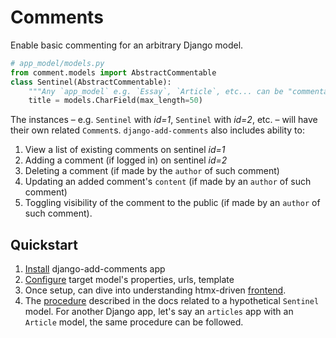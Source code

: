 # Comments

Enable basic commenting for an arbitrary Django model.

```python
# app_model/models.py
from comment.models import AbstractCommentable
class Sentinel(AbstractCommentable):
    """Any `app_model` e.g. `Essay`, `Article`, etc... can be "commentable". We'll use `Sentinel`, as a demo, to refer to an arbitrary model that will have its own `comments` field mapped to a generic `Comment` model because of inheriting from the `AbstractCommentable` mixin."""
    title = models.CharField(max_length=50)
```

The instances – e.g. `Sentinel` with _id=1_, `Sentinel` with _id=2_, etc. – will have their own related `Comment`s. `django-add-comments` also includes ability to:

1. View a list of existing comments on sentinel _id=1_
2. Adding a comment (if logged in) on sentinel _id=2_
3. Deleting a comment (if made by the `author` of such comment)
4. Updating an added comment's `content` (if made by an `author` of such comment)
5. Toggling visibility of the comment to the public (if made by an `author` of such comment).

## Quickstart

1. [Install](./comments/docs/setup.md) django-add-comments app
2. [Configure](./comments/docs/add_comments.md) target model's properties, urls, template
3. Once setup, can dive into understanding htmx-driven [frontend](./comments/docs/frontend.md).
4. The [procedure](./comments/docs/add_comments.md) described in the docs related to a hypothetical `Sentinel` model. For another Django app, let's say an `articles` app with an `Article` model, the same procedure can be followed.
